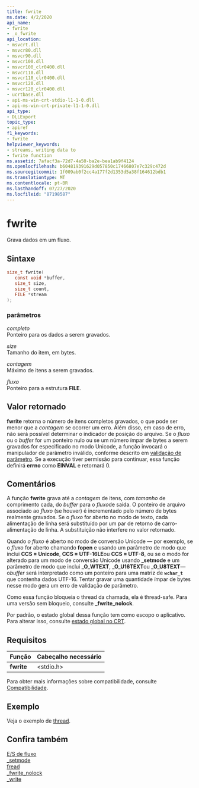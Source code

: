 ```yaml
---
title: fwrite
ms.date: 4/2/2020
api_name:
- fwrite
- _o_fwrite
api_location:
- msvcrt.dll
- msvcr80.dll
- msvcr90.dll
- msvcr100.dll
- msvcr100_clr0400.dll
- msvcr110.dll
- msvcr110_clr0400.dll
- msvcr120.dll
- msvcr120_clr0400.dll
- ucrtbase.dll
- api-ms-win-crt-stdio-l1-1-0.dll
- api-ms-win-crt-private-l1-1-0.dll
api_type:
- DLLExport
topic_type:
- apiref
f1_keywords:
- fwrite
helpviewer_keywords:
- streams, writing data to
- fwrite function
ms.assetid: 7afacf3a-72d7-4a50-ba2e-bea1ab9f4124
ms.openlocfilehash: b604819391629d057850c17466807e7c329c472d
ms.sourcegitcommit: 1f009ab0f2cc4a177f2d1353d5a38f164612bdb1
ms.translationtype: MT
ms.contentlocale: pt-BR
ms.lasthandoff: 07/27/2020
ms.locfileid: "87198587"
---
```

# <a name="fwrite"></a>fwrite

Grava dados em um fluxo.

## <a name="syntax"></a>Sintaxe

```C
size_t fwrite(
   const void *buffer,
   size_t size,
   size_t count,
   FILE *stream
);
```

### <a name="parameters"></a>parâmetros

*completo*<br/>
Ponteiro para os dados a serem gravados.

*size*<br/>
Tamanho do item, em bytes.

*contagem*<br/>
Máximo de itens a serem gravados.

*fluxo*<br/>
Ponteiro para a estrutura **FILE**.

## <a name="return-value"></a>Valor retornado

**fwrite** retorna o número de itens completos gravados, o que pode ser menor que a *contagem* se ocorrer um erro. Além disso, em caso de erro, não será possível determinar o indicador de posição do arquivo. Se o *fluxo* ou o *buffer* for um ponteiro nulo ou se um número ímpar de bytes a serem gravados for especificado no modo Unicode, a função invocará o manipulador de parâmetro inválido, conforme descrito em [validação de parâmetro](../../c-runtime-library/parameter-validation.md). Se a execução tiver permissão para continuar, essa função definirá **errno** como **EINVAL** e retornará 0.

## <a name="remarks"></a>Comentários

A função **fwrite** grava até a *contagem* de itens, com *tamanho* de comprimento cada, do *buffer* para o *fluxo*de saída. O ponteiro de arquivo associado ao *fluxo* (se houver) é incrementado pelo número de bytes realmente gravados. Se o *fluxo* for aberto no modo de texto, cada alimentação de linha será substituído por um par de retorno de carro-alimentação de linha. A substituição não interfere no valor retornado.

Quando *o fluxo* é aberto no modo de conversão Unicode — por exemplo, se o *fluxo* for aberto chamando **fopen** e usando um parâmetro de modo que inclui **CCS = Unicode**, **CCS = UTF-16LE**ou **CCS = UTF-8**, ou se o modo for alterado para um modo de conversão Unicode usando **_setmode** e um parâmetro de modo que inclui **_O_WTEXT**, **_O_U16TEXT**ou **_O_U8TEXT**— o*buffer* será interpretado como um ponteiro para uma matriz de **`wchar_t`** que contenha dados UTF-16. Tentar gravar uma quantidade ímpar de bytes nesse modo gera um erro de validação de parâmetro.

Como essa função bloqueia o thread da chamada, ela é thread-safe. Para uma versão sem bloqueio, consulte **_fwrite_nolock**.

Por padrão, o estado global dessa função tem como escopo o aplicativo. Para alterar isso, consulte [estado global no CRT](../global-state.md).

## <a name="requirements"></a>Requisitos

|Função|Cabeçalho necessário|
|--------------|---------------------|
|**fwrite**|\<stdio.h>|

Para obter mais informações sobre compatibilidade, consulte [Compatibilidade](../../c-runtime-library/compatibility.md).

## <a name="example"></a>Exemplo

Veja o exemplo de [thread](fread.md).

## <a name="see-also"></a>Confira também

[E/S de fluxo](../../c-runtime-library/stream-i-o.md)<br/>
[_setmode](setmode.md)<br/>
[fread](fread.md)<br/>
[_fwrite_nolock](fwrite-nolock.md)<br/>
[_write](write.md)<br/>
